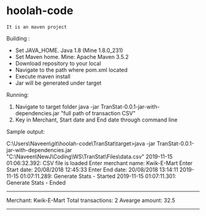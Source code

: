 # hoolah-code
	It is an maven project

Building :

- Set  JAVA_HOME. Java 1.8 	(Mine 1.8.0_231)
- Set Maven home.  Mine: Apache Maven 3.5.2 
- Download repository to your local
- Navigate to the path where pom.xml located
- Execute 
maven install 
- Jar will be generated under target

Running:
1. Navigate to target folder
java -jar TranStat-0.0.1-jar-with-dependencies.jar "full path of transaction CSV"
2. Key in Merchant, Start date and End date through command line

Sample output:

C:\Users\Naveen\git\hoolah-code\TranStat\target>java -jar TranStat-0.0.1-jar-with-dependencies.jar "C:\\Naveen\\NewJ\\Coding\\WS\\TranStat\\Files\\data.csv"
2019-11-15 01:06:32.392: CSV file is loaded
Enter merchant name:
Kwik-E-Mart
Enter Start date:
20/08/2018 12:45:33
Enter End date:
20/08/2018 13:14:11
2019-11-15 01:07:11.289: Generate Stats - Started
2019-11-15 01:07:11.301: Generate Stats - Ended
***
Merchant: Kwik-E-Mart
Total transactions: 2
Avearge amount: 32.5
***

